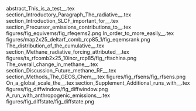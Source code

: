 abstract_This_is_a_test__.tex
section_Introductory_Paragraph_The_radiative__.tex
section_Introduction_SLCF_important_for__.tex
section_Precursor_emissions_contributions_to__.tex
figures/fig_equivems/fig_rfeqems2.png
In_order_to_more_easily__.tex
figures/map2x25_deltarf_comb_rcp85_1/fig_eqemsrank.png
The_distribution_of_the_cumulative__.tex
section_Methane_radiative_forcing_attributed__.tex
figures/ts_rfcomb2x25_10incr_rcp85/fig_rftschina.png
The_overall_change_in_methane__.tex
section_Discussion_Future_methane_RF__.tex
section_Methods_The_GEOS_Chem__.tex
figures/fig_rfsens/fig_rfsens.png
On_a_global_scale_the__.tex
section_Supplement_Additional_runs_with__.tex
figures/fig_diffwindow/fig_diffwindow.png
A_run_with_anthropogenic_emissions__.tex
figures/fig_diffstate/fig_diffstate.png